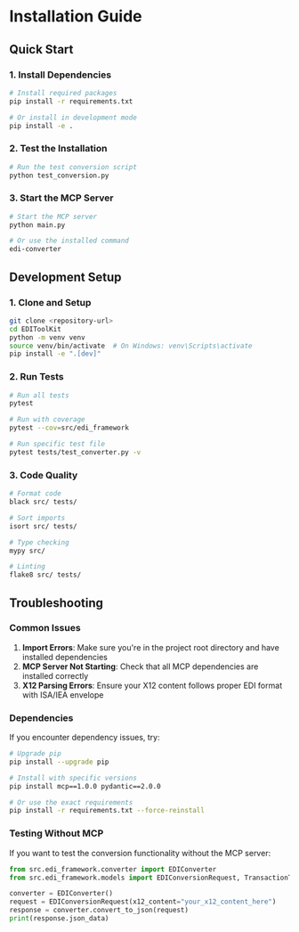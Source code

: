 # Installation Guide

## Quick Start

### 1. Install Dependencies

```bash
# Install required packages
pip install -r requirements.txt

# Or install in development mode
pip install -e .
```

### 2. Test the Installation

```bash
# Run the test conversion script
python test_conversion.py
```

### 3. Start the MCP Server

```bash
# Start the MCP server
python main.py

# Or use the installed command
edi-converter
```

## Development Setup

### 1. Clone and Setup

```bash
git clone <repository-url>
cd EDIToolKit
python -m venv venv
source venv/bin/activate  # On Windows: venv\Scripts\activate
pip install -e ".[dev]"
```

### 2. Run Tests

```bash
# Run all tests
pytest

# Run with coverage
pytest --cov=src/edi_framework

# Run specific test file
pytest tests/test_converter.py -v
```

### 3. Code Quality

```bash
# Format code
black src/ tests/

# Sort imports
isort src/ tests/

# Type checking
mypy src/

# Linting
flake8 src/ tests/
```

## Troubleshooting

### Common Issues

1. **Import Errors**: Make sure you're in the project root directory and have installed dependencies
2. **MCP Server Not Starting**: Check that all MCP dependencies are installed correctly
3. **X12 Parsing Errors**: Ensure your X12 content follows proper EDI format with ISA/IEA envelope

### Dependencies

If you encounter dependency issues, try:

```bash
# Upgrade pip
pip install --upgrade pip

# Install with specific versions
pip install mcp==1.0.0 pydantic==2.0.0

# Or use the exact requirements
pip install -r requirements.txt --force-reinstall
```

### Testing Without MCP

If you want to test the conversion functionality without the MCP server:

```python
from src.edi_framework.converter import EDIConverter
from src.edi_framework.models import EDIConversionRequest, TransactionType

converter = EDIConverter()
request = EDIConversionRequest(x12_content="your_x12_content_here")
response = converter.convert_to_json(request)
print(response.json_data)
```
